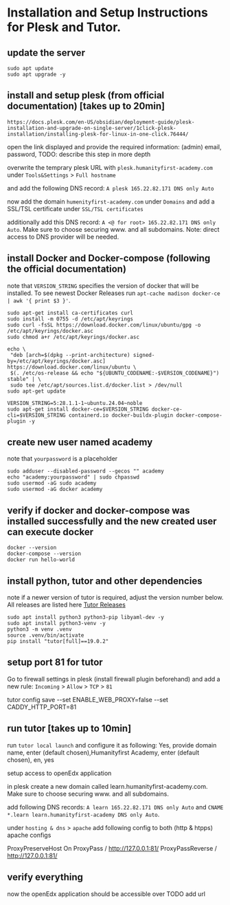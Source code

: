 # Installation and Setup Instructions for Plesk and Tutor.

## update the server

```
sudo apt update
sudo apt upgrade -y
```

## install and setup plesk (from official documentation) [takes up to 20min]

```
https://docs.plesk.com/en-US/obsidian/deployment-guide/plesk-installation-and-upgrade-on-single-server/1click-plesk-installation/installing-plesk-for-linux-in-one-click.76444/
```

open the link displayed and provide the required information: (admin) email, password, TODO: describe this step in more depth

overwrite the temprary plesk URL with `plesk.humanityfirst-academy.com` under `Tools&Settings` > `Full hostname`

and add the following DNS record: `A plesk 165.22.82.171 DNS only Auto`

now add the domain `humenityfirst-academy.com` under `Domains` and add a SSL/TSL certificate under `SSL/TSL certificates`

additionally add this DNS record: `A <@ for root> 165.22.82.171 DNS only Auto`. Make sure to choose securing www. and all subdomains. Note: direct access to DNS provider will be needed.

## install Docker and Docker-compose (following the official documentation)

note that `VERSION_STRING` specifies the version of docker that will be installed. To see newest Docker Releases run `apt-cache madison docker-ce | awk '{ print $3 }'`.

```
sudo apt-get install ca-certificates curl
sudo install -m 0755 -d /etc/apt/keyrings
sudo curl -fsSL https://download.docker.com/linux/ubuntu/gpg -o /etc/apt/keyrings/docker.asc
sudo chmod a+r /etc/apt/keyrings/docker.asc

echo \
 "deb [arch=$(dpkg --print-architecture) signed-by=/etc/apt/keyrings/docker.asc] https://download.docker.com/linux/ubuntu \
 $(. /etc/os-release && echo "${UBUNTU_CODENAME:-$VERSION_CODENAME}") stable" | \
 sudo tee /etc/apt/sources.list.d/docker.list > /dev/null
sudo apt-get update

VERSION_STRING=5:28.1.1-1~ubuntu.24.04~noble
sudo apt-get install docker-ce=$VERSION_STRING docker-ce-cli=$VERSION_STRING containerd.io docker-buildx-plugin docker-compose-plugin -y
```

## create new user named academy

note that `yourpassword` is a placeholder

```
sudo adduser --disabled-password --gecos "" academy
echo "academy:yourpassword" | sudo chpasswd
sudo usermod -aG sudo academy
sudo usermod -aG docker academy
```

## verify if docker and docker-compose was installed successfully and the new created user can execute docker

```
docker --version
docker-compose --version
docker run hello-world
```

## install python, tutor and other dependencies

note if a newer version of tutor is required, adjust the version number below. All releases are listed here [Tutor Releases](https://github.com/overhangio/tutor/releases)

```
sudo apt install python3 python3-pip libyaml-dev -y
sudo apt install python3-venv -y
python3 -m venv .venv
source .venv/bin/activate
pip install "tutor[full]==19.0.2"
```

## setup port 81 for tutor

Go to firewall settings in plesk (install firewall plugin beforehand) and add a new rule: `Incoming` > `Allow` > `TCP` > `81`

tutor config save --set ENABLE_WEB_PROXY=false --set CADDY_HTTP_PORT=81

## run tutor [takes up to 10min]

run `tutor local launch` and configure it as following: Yes, provide domain name, enter (default chosen),Humanityfirst Academy, enter (default chosen), en, yes

setup access to openEdx application

in plesk create a new domain called learn.humanityfirst-academy.com. Make sure to choose securing www. and all subdomains.

add following DNS records: `A learn 165.22.82.171 DNS only Auto` and `CNAME *.learn learn.humanityfirst-academy DNS only Auto`.

under `hosting & dns` > `apache` add following config to both (http & htpps) apache configs

ProxyPreserveHost On
ProxyPass / http://127.0.0.1:81/
ProxyPassReverse / http://127.0.0.1:81/

## verify everything

now the openEdx application should be accessible over TODO add url
